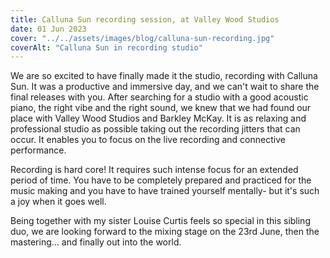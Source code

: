 ```yaml
---
title: Calluna Sun recording session, at Valley Wood Studios
date: 01 Jun 2023
cover: "../../assets/images/blog/calluna-sun-recording.jpg"
coverAlt: "Calluna Sun in recording studio"
---
```


We are so excited to have finally made it the studio, recording with Calluna Sun. It was a productive and immersive day, and we can't wait to share the final releases with you. After searching for a studio with a good acoustic piano, the right vibe and the right sound, we knew that we had found our place with Valley Wood Studios and Barkley McKay. It is as relaxing and professional studio as possible taking out the recording jitters that can occur. It enables you to focus on the live recording and connective performance.

Recording is hard core! It requires such intense focus for an extended period of time. You have to be completely prepared and practiced for the music making and you have to have trained yourself mentally- but it's such a joy when it goes well.

Being together with my sister Louise Curtis feels so special in this sibling duo, we are looking forward to the mixing stage on the 23rd June, then the mastering... and finally out into the world.
